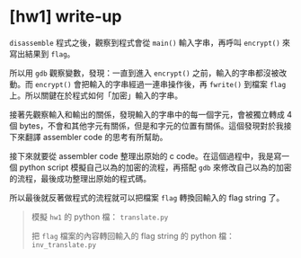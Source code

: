 # [hw1] write-up

`disassemble` 程式之後，觀察到程式會從 `main()` 輸入字串，再呼叫 `encrypt()` 來寫出結果到 `flag`。

所以用 `gdb` 觀察變數，發現：一直到進入 `encrypt()` 之前，輸入的字串都沒被改動。而 `encrypt()` 會把輸入的字串經過一連串操作後，再 `fwrite()` 到檔案 `flag` 上。所以關鍵在於程式如何「加密」輸入的字串。

接著先觀察輸入和輸出的關係，發現輸入的字串中的每一個字元，會被獨立轉成 4 個 bytes，不會和其他字元有關係，但是和字元的位置有關係。這個發現對於我接下來翻譯 assembler code 的思考有所幫助。

接下來就要從 assembler code 整理出原始的 c code。在這個過程中，我是寫一個 python script 模擬自己以為的加密的流程，再搭配 `gdb` 來修改自己以為的加密的流程，最後成功整理出原始的程式碼。

所以最後就反著做程式的流程就可以把檔案 `flag` 轉換回輸入的 flag string 了。

> 模擬 `hw1` 的 python 檔： `translate.py`
>
> 把 `flag` 檔案的內容轉回輸入的 flag string 的 python 檔：`inv_translate.py`